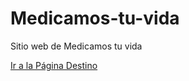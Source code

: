 # Medicamos-tu-vida
Sitio web de Medicamos tu vida

<a href="SICEFA/SICEFA/src/main/webapp/index.html">Ir a la Página Destino</a>
